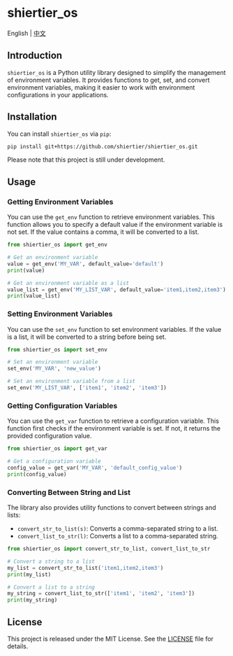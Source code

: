 # shiertier_os

English | [中文](https://github.com/shiertier-utils/shiertier_os/blob/main/README_zh.md)

## Introduction

`shiertier_os` is a Python utility library designed to simplify the management of environment variables. It provides functions to get, set, and convert environment variables, making it easier to work with environment configurations in your applications.

## Installation

You can install `shiertier_os` via `pip`:

```bash
pip install git+https://github.com/shiertier/shiertier_os.git
```

Please note that this project is still under development.

## Usage

### Getting Environment Variables

You can use the `get_env` function to retrieve environment variables. This function allows you to specify a default value if the environment variable is not set. If the value contains a comma, it will be converted to a list.

```python
from shiertier_os import get_env

# Get an environment variable
value = get_env('MY_VAR', default_value='default')
print(value)

# Get an environment variable as a list
value_list = get_env('MY_LIST_VAR', default_value='item1,item2,item3')
print(value_list)
```

### Setting Environment Variables

You can use the `set_env` function to set environment variables. If the value is a list, it will be converted to a string before being set.

```python
from shiertier_os import set_env

# Set an environment variable
set_env('MY_VAR', 'new_value')

# Set an environment variable from a list
set_env('MY_LIST_VAR', ['item1', 'item2', 'item3'])
```

### Getting Configuration Variables

You can use the `get_var` function to retrieve a configuration variable. This function first checks if the environment variable is set. If not, it returns the provided configuration value.

```python
from shiertier_os import get_var

# Get a configuration variable
config_value = get_var('MY_VAR', 'default_config_value')
print(config_value)
```

### Converting Between String and List

The library also provides utility functions to convert between strings and lists:

- `convert_str_to_list(s)`: Converts a comma-separated string to a list.
- `convert_list_to_str(l)`: Converts a list to a comma-separated string.

```python
from shiertier_os import convert_str_to_list, convert_list_to_str

# Convert a string to a list
my_list = convert_str_to_list('item1,item2,item3')
print(my_list)

# Convert a list to a string
my_string = convert_list_to_str(['item1', 'item2', 'item3'])
print(my_string)
```

## License

This project is released under the MIT License. See the [LICENSE](LICENSE) file for details.